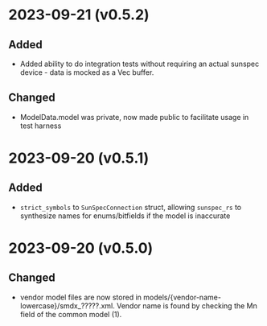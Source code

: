 
# 2023-09-21 (v0.5.2)

## Added

- Added ability to do integration tests without requiring an actual sunspec device - data is mocked as a Vec<u16> buffer.

## Changed

- ModelData.model was private, now made public to facilitate usage in test harness

# 2023-09-20 (v0.5.1)

## Added

- `strict_symbols` to `SunSpecConnection` struct, allowing `sunspec_rs` to synthesize names for enums/bitfields if the model is inaccurate

# 2023-09-20 (v0.5.0)

## Changed

- vendor model files are now stored in models/{vendor-name-lowercase}/smdx_?????.xml.  Vendor name is found by checking the Mn field of the common model (1).
